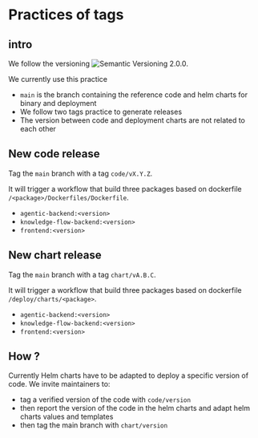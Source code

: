 # Practices of tags

## intro

We follow the versioning ![Semantic Versioning 2.0.0](https://semver.org/).


We currently use this practice
- `main` is the branch containing the reference code and helm charts for binary and deployment
- We follow two tags practice to generate releases
- The version between code and deployment charts are not related to each other

## New code release

Tag the `main` branch with a tag `code/vX.Y.Z`.

It will trigger a workflow that build three packages based on dockerfile `/<package>/Dockerfiles/Dockerfile`.
- `agentic-backend:<version>`
- `knowledge-flow-backend:<version>`
- `frontend:<version>`


## New chart release

Tag the `main` branch with a tag `chart/vA.B.C`.

It will trigger a workflow that build three packages based on dockerfile `/deploy/charts/<package>`.
- `agentic-backend:<version>`
- `knowledge-flow-backend:<version>`
- `frontend:<version>`

## How ?

Currently Helm charts have to be adapted to deploy a specific version of code. We invite maintainers to:
- tag a verified version of the code with `code/version`
- then report the version of the code in the helm charts and adapt helm charts values and templates
- then tag the main branch with `chart/version`

